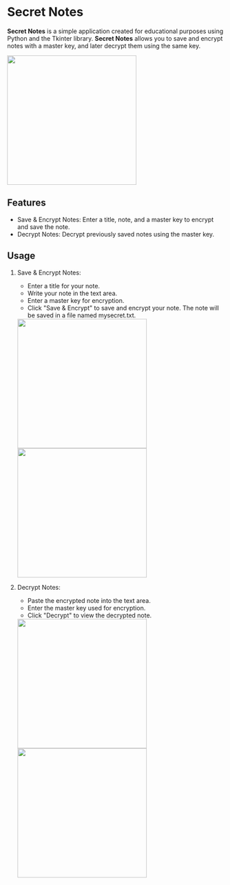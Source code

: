 # Secret Notes 

__Secret Notes__ is a simple application created for educational purposes using Python and the Tkinter library. __Secret Notes__ allows you to save and encrypt notes with a master key, and later decrypt them using the same key.

<img src="https://github.com/user-attachments/assets/a3d49882-1428-4be7-b0aa-151d2b3b5e85" width="300" height="300" />

## Features

* Save & Encrypt Notes: Enter a title, note, and a master key to encrypt and save the note.
* Decrypt Notes: Decrypt previously saved notes using the master key.

## Usage

1. Save & Encrypt Notes:
   * Enter a title for your note.
   * Write your note in the text area.
   * Enter a master key for encryption.
   * Click "Save & Encrypt" to save and encrypt your note. The note will be saved in a file named mysecret.txt.
     

    <img src="https://github.com/user-attachments/assets/e53d1e61-747f-492d-a9ef-36e231924ac3" width="300" height="300" /> 
    <img src="https://github.com/user-attachments/assets/719d37be-6fa0-45f6-ba5b-cb676bb63873" width="300" height="300" />

1. Decrypt Notes:
   * Paste the encrypted note into the text area.
   * Enter the master key used for encryption.
   * Click "Decrypt" to view the decrypted note.
     

     
    <img src="https://github.com/user-attachments/assets/90d1b9d2-e8e7-4600-9a63-0a44507fbe71" width="300" height="300" />
    <img src="https://github.com/user-attachments/assets/a2d7781c-9b33-42da-8d0f-6f5f9c039dd7" width="300" height="300" />
